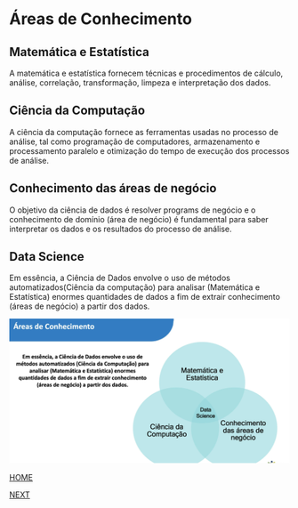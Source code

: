 # Áreas de Conhecimento

## Matemática e Estatística
A matemática e estatística fornecem técnicas e procedimentos de cálculo, análise, correlação, transformação, limpeza e interpretação dos dados.

## Ciência da Computação 
A ciência da computação fornece as ferramentas usadas no processo de análise, tal como programação de computadores, armazenamento e processamento paralelo e otimização do tempo de execução dos processos de análise.

## Conhecimento das áreas de negócio
O objetivo da ciência de dados é resolver programs de negócio e o conhecimento de domínio (área de negócio) é fundamental para saber interpretar os dados e os resultados do processo de análise.

## Data Science
Em essência, a Ciência de Dados envolve o uso de métodos automatizados(Ciência da computação) para analisar (Matemática e Estatística) enormes quantidades de dados a fim de extrair conhecimento (áreas de negócio) a partir dos dados.

![Áreas de Conhecimento](/img/AreaConhecimento.png)

[HOME](/README.md)

[NEXT](/1.%20O%20que%20%C3%A9%20Ci%C3%AAncia%20de%20Dados/04.%20Import%C3%A2ncia%20da%20Ci%C3%AAncia%20em%20Ci%C3%AAncia%20de%20Dados.md)
